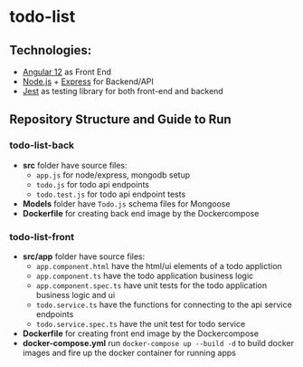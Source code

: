# todo-list

## Technologies:
- [Angular 12](https://angular.io/) as Front End
- [Node.js](https://nodejs.org/en/) + [Express](https://expressjs.com/) for Backend/API
- [Jest](https://jestjs.io/) as testing library for both front-end and backend

## Repository Structure and Guide to Run
### todo-list-back
- **src** folder have source files:
  - `app.js` for node/express, mongodb setup
  - `todo.js` for todo api endpoints
  - `todo.test.js` for todo api endpoint tests
- **Models** folder have `Todo.js` schema files for Mongoose
- **Dockerfile** for creating back end image by the Dockercompose
### todo-list-front
- **src/app** folder have source files:
  - `app.component.html` have the html/ui elements of a todo appliction
  - `app.component.ts` have the todo application business logic 
  - `app.component.spec.ts` have unit tests for the todo application business logic and ui
  - `todo.service.ts` have the functions for connecting to the api service endpoints
  - `todo.service.spec.ts` have the unit test for todo service
- **Dockerfile** for creating front end image by the Dockercompose
- **docker-compose.yml**
run `docker-compose up --build -d` to build docker images and fire up the docker container for running apps
